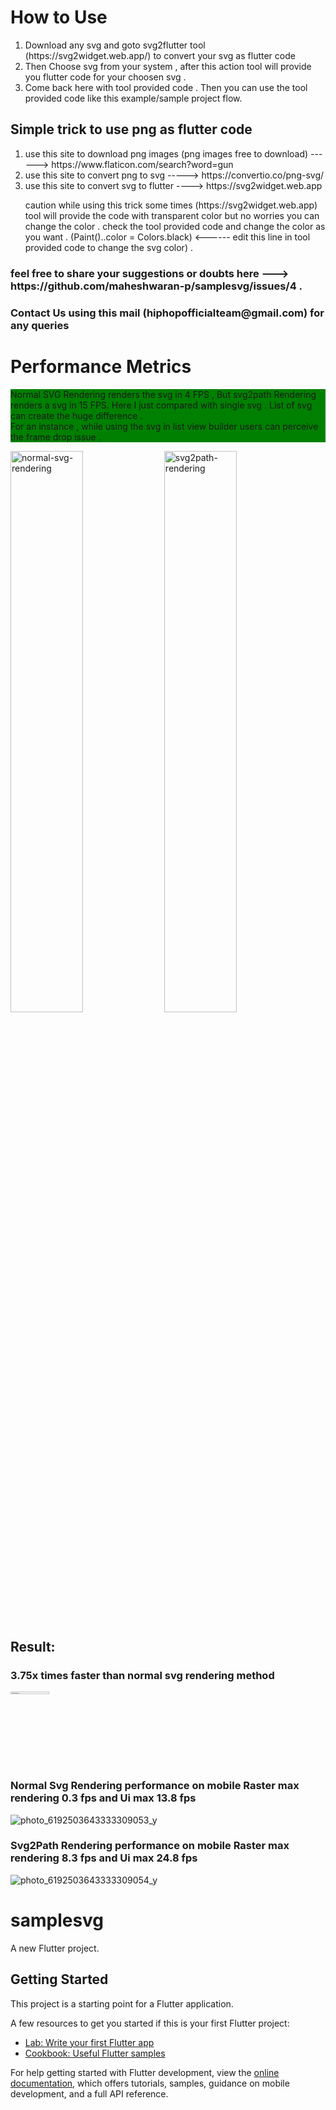 <h1>How to Use </h1>
<ol>
  <li>Download any svg and goto svg2flutter tool (https://svg2widget.web.app/) to convert your svg as flutter code</li>
   <li>Then Choose svg from your system , after this action tool will provide you flutter code for your choosen svg .</li>
  <li>Come back here with tool  provided code . Then you can use the tool provided code like this example/sample project flow. </li>

</ol> 
<h2>Simple trick to use png as flutter code </h2>
<ol>
  <li> use this site to download png images (png images free to download) ------> https://www.flaticon.com/search?word=gun</li>
  <li> use this site to convert png to svg -----> https://convertio.co/png-svg/</li>
  <li>use this site to convert svg to flutter ----> https://svg2widget.web.app</li>
 <p> caution while using this trick some times (https://svg2widget.web.app) tool will provide the code with
 transparent color  but no worries  you can change the color .
check the tool provided code  and change the color as you want . (Paint()..color = Colors.black) <------ edit this line in tool provided code to change the svg color) .</p>
</ol> 
<h3> feel free to share your suggestions or doubts here ---> https://github.com/maheshwaran-p/samplesvg/issues/4 .</h3>
<h3>Contact Us using this mail (hiphopofficialteam@gmail.com) for any queries </h3>
<h1>Performance Metrics</h1>
<div>
<p style="background-color:green">Normal SVG Rendering renders the svg in 4 FPS , But svg2path Rendering renders a svg in 15 FPS. Here I just compared with single svg . List of svg can create the huge difference . <br> For an instance , while using the svg in list view builder users can perceive the frame drop issue . 

</div>
<div>
<img width="48%" alt="normal-svg-rendering" src="https://user-images.githubusercontent.com/62535697/194137979-65e0c89b-61c2-439e-b8d8-70b62bdb6b01.png">


<img width="48%" alt="svg2path-rendering" src="https://user-images.githubusercontent.com/62535697/194138537-ae2407f1-5f23-43ad-91ee-088bb52048d8.png">

</div>


<h2>Result: </h2>

<h3>3.75x times faster than normal svg rendering method   </h3>

 <a href="https://www.buymeacoffee.com/mpmahesh">
<img  width="35%" height="3%" alt="svg2path-rendering" src="https://user-images.githubusercontent.com/62535697/194220498-98eb404d-1c6c-438a-b739-8eba695161b0.png">


</a>
<h3>Normal Svg Rendering performance on mobile Raster max  rendering 0.3 fps and Ui max 13.8 fps</h3>

![photo_6192503643333309053_y](https://user-images.githubusercontent.com/62535697/194146289-b1e31275-3f79-4c42-bdf4-cc4f43bd0dea.png)



<h3> Svg2Path  Rendering performance on mobile Raster max  rendering 8.3 fps and Ui max 24.8 fps</h3>


![photo_6192503643333309054_y](https://user-images.githubusercontent.com/62535697/194142698-216f5c19-43e3-41f4-8f38-6fb2acb56b3c.jpg)






# samplesvg

A new Flutter project.

## Getting Started

This project is a starting point for a Flutter application.

A few resources to get you started if this is your first Flutter project:

- [Lab: Write your first Flutter app](https://docs.flutter.dev/get-started/codelab)
- [Cookbook: Useful Flutter samples](https://docs.flutter.dev/cookbook)

For help getting started with Flutter development, view the
[online documentation](https://docs.flutter.dev/), which offers tutorials,
samples, guidance on mobile development, and a full API reference.
